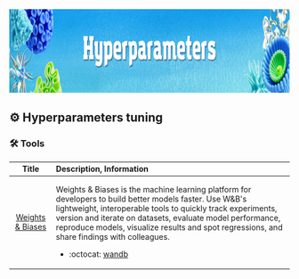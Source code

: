 <img src="https://raw.githubusercontent.com/ElizaLo/Data-Science/master/img/Hyperparameters.png" width="1050" height="150"/>

## ⚙️ Hyperparameters tuning

### 🛠️ Tools

| Title | Description, Information |
| :---:         |          :--- |
|[Weights & Biases](https://docs.wandb.ai/)|<p>Weights & Biases is the machine learning platform for developers to build better models faster. Use W&B's lightweight, interoperable tools to quickly track experiments, version and iterate on datasets, evaluate model performance, reproduce models, visualize results and spot regressions, and share findings with colleagues.</p><ul><li> :octocat: [wandb](https://github.com/wandb/wandb)</li></ul>|

